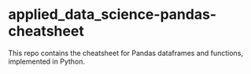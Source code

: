 # applied_data_science-pandas-cheatsheet
This repo contains the cheatsheet for Pandas dataframes and functions, implemented in Python.
